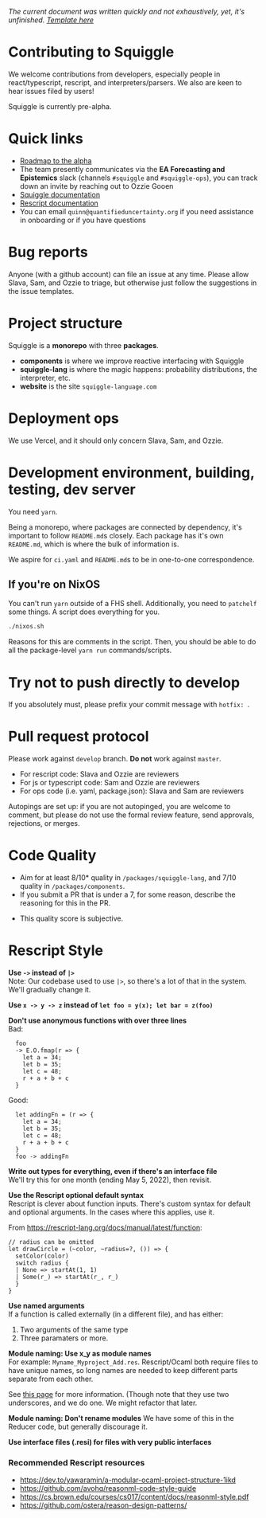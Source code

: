 _The current document was written quickly and not exhaustively, yet, it's unfinished. [Template here](https://mozillascience.github.io/working-open-workshop/contributing/)_

# Contributing to Squiggle

We welcome contributions from developers, especially people in react/typescript, rescript, and interpreters/parsers. We also are keen to hear issues filed by users!

Squiggle is currently pre-alpha.

# Quick links

- [Roadmap to the alpha](https://github.com/orgs/quantified-uncertainty/projects/1)
- The team presently communicates via the **EA Forecasting and Epistemics** slack (channels `#squiggle` and `#squiggle-ops`), you can track down an invite by reaching out to Ozzie Gooen
- [Squiggle documentation](https://www.squiggle-language.com/docs/Language)
- [Rescript documentation](https://rescript-lang.org/docs/manual/latest/introduction)
- You can email `quinn@quantifieduncertainty.org` if you need assistance in onboarding or if you have questions

# Bug reports

Anyone (with a github account) can file an issue at any time. Please allow Slava, Sam, and Ozzie to triage, but otherwise just follow the suggestions in the issue templates.

# Project structure

Squiggle is a **monorepo** with three **packages**.

- **components** is where we improve reactive interfacing with Squiggle
- **squiggle-lang** is where the magic happens: probability distributions, the interpreter, etc.
- **website** is the site `squiggle-language.com`

# Deployment ops

We use Vercel, and it should only concern Slava, Sam, and Ozzie.

# Development environment, building, testing, dev server

You need `yarn`.

Being a monorepo, where packages are connected by dependency, it's important to follow `README.md`s closely. Each package has it's own `README.md`, which is where the bulk of information is.

We aspire for `ci.yaml` and `README.md`s to be in one-to-one correspondence.

## If you're on NixOS

You can't run `yarn` outside of a FHS shell. Additionally, you need to `patchelf` some things. A script does everything for you.

```sh
./nixos.sh
```

Reasons for this are comments in the script. Then, you should be able to do all the package-level `yarn run` commands/scripts.

# Try not to push directly to develop

If you absolutely must, please prefix your commit message with `hotfix: `.

# Pull request protocol

Please work against `develop` branch. **Do not** work against `master`.

- For rescript code: Slava and Ozzie are reviewers
- For js or typescript code: Sam and Ozzie are reviewers
- For ops code (i.e. yaml, package.json): Slava and Sam are reviewers

Autopings are set up: if you are not autopinged, you are welcome to comment, but please do not use the formal review feature, send approvals, rejections, or merges.

# Code Quality

- Aim for at least 8/10\* quality in `/packages/squiggle-lang`, and 7/10 quality in `/packages/components`.
- If you submit a PR that is under a 7, for some reason, describe the reasoning for this in the PR.

* This quality score is subjective.

# Rescript Style

**Use `->` instead of `|>`**  
Note: Our codebase used to use `|>`, so there's a lot of that in the system. We'll gradually change it.

**Use `x -> y -> z` instead of `let foo = y(x); let bar = z(foo)`**

**Don't use anonymous functions with over three lines**  
Bad:

```rescript
  foo
  -> E.O.fmap(r => {
    let a = 34;
    let b = 35;
    let c = 48;
    r + a + b + c
  }
```

Good:

```rescript
  let addingFn = (r => {
    let a = 34;
    let b = 35;
    let c = 48;
    r + a + b + c
  }
  foo -> addingFn
```

**Write out types for everything, even if there's an interface file**  
We'll try this for one month (ending May 5, 2022), then revisit.

**Use the Rescript optional default syntax**  
Rescript is clever about function inputs. There's custom syntax for default and optional arguments. In the cases where this applies, use it.

From https://rescript-lang.org/docs/manual/latest/function:

```rescript
// radius can be omitted
let drawCircle = (~color, ~radius=?, ()) => {
  setColor(color)
  switch radius {
  | None => startAt(1, 1)
  | Some(r_) => startAt(r_, r_)
  }
}
```

**Use named arguments**  
If a function is called externally (in a different file), and has either:

1. Two arguments of the same type
2. Three paramaters or more.

**Module naming: Use x_y as module names**  
For example: `Myname_Myproject_Add.res`. Rescript/Ocaml both require files to have unique names, so long names are needed to keep different parts separate from each other.

See [this page](https://dev.to/yawaramin/a-modular-ocaml-project-structure-1ikd) for more information. (Though note that they use two underscores, and we do one. We might refactor that later.

**Module naming: Don't rename modules**
We have some of this in the Reducer code, but generally discourage it.

**Use interface files (.resi) for files with very public interfaces**

### Recommended Rescript resources

- https://dev.to/yawaramin/a-modular-ocaml-project-structure-1ikd
- https://github.com/avohq/reasonml-code-style-guide
- https://cs.brown.edu/courses/cs017/content/docs/reasonml-style.pdf
- https://github.com/ostera/reason-design-patterns/
